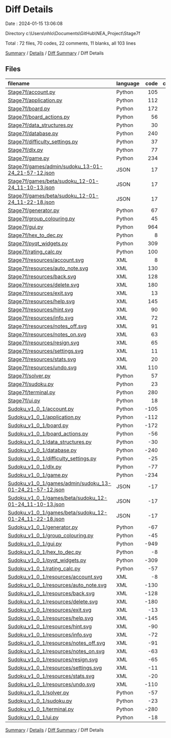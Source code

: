 # Diff Details

Date : 2024-01-15 13:06:08

Directory c:\\Users\\nhlo\\Documents\\GitHub\\NEA_Project\\Stage7f

Total : 72 files,  70 codes, 22 comments, 11 blanks, all 103 lines

[Summary](results.md) / [Details](details.md) / [Diff Summary](diff.md) / Diff Details

## Files
| filename | language | code | comment | blank | total |
| :--- | :--- | ---: | ---: | ---: | ---: |
| [Stage7f/account.py](/Stage7f/account.py) | Python | 105 | 2 | 30 | 137 |
| [Stage7f/application.py](/Stage7f/application.py) | Python | 112 | 0 | 34 | 146 |
| [Stage7f/board.py](/Stage7f/board.py) | Python | 172 | 2 | 60 | 234 |
| [Stage7f/board_actions.py](/Stage7f/board_actions.py) | Python | 56 | 0 | 28 | 84 |
| [Stage7f/data_structures.py](/Stage7f/data_structures.py) | Python | 30 | 0 | 10 | 40 |
| [Stage7f/database.py](/Stage7f/database.py) | Python | 240 | 8 | 46 | 294 |
| [Stage7f/difficulty_settings.py](/Stage7f/difficulty_settings.py) | Python | 37 | 6 | 14 | 57 |
| [Stage7f/dlx.py](/Stage7f/dlx.py) | Python | 77 | 1 | 13 | 91 |
| [Stage7f/game.py](/Stage7f/game.py) | Python | 234 | 2 | 53 | 289 |
| [Stage7f/games/admin/sudoku_13-01-24_21-57-12.json](/Stage7f/games/admin/sudoku_13-01-24_21-57-12.json) | JSON | 17 | 0 | 0 | 17 |
| [Stage7f/games/beta/sudoku_12-01-24_11-10-13.json](/Stage7f/games/beta/sudoku_12-01-24_11-10-13.json) | JSON | 17 | 0 | 0 | 17 |
| [Stage7f/games/beta/sudoku_12-01-24_11-22-18.json](/Stage7f/games/beta/sudoku_12-01-24_11-22-18.json) | JSON | 17 | 0 | 0 | 17 |
| [Stage7f/generator.py](/Stage7f/generator.py) | Python | 67 | 3 | 21 | 91 |
| [Stage7f/group_colouring.py](/Stage7f/group_colouring.py) | Python | 45 | 3 | 9 | 57 |
| [Stage7f/gui.py](/Stage7f/gui.py) | Python | 964 | 107 | 271 | 1,342 |
| [Stage7f/hex_to_dec.py](/Stage7f/hex_to_dec.py) | Python | 8 | 0 | 2 | 10 |
| [Stage7f/pyqt_widgets.py](/Stage7f/pyqt_widgets.py) | Python | 309 | 39 | 74 | 422 |
| [Stage7f/rating_calc.py](/Stage7f/rating_calc.py) | Python | 100 | 10 | 14 | 124 |
| [Stage7f/resources/account.svg](/Stage7f/resources/account.svg) | XML | 8 | 0 | 1 | 9 |
| [Stage7f/resources/auto_note.svg](/Stage7f/resources/auto_note.svg) | XML | 130 | 0 | 1 | 131 |
| [Stage7f/resources/back.svg](/Stage7f/resources/back.svg) | XML | 128 | 0 | 1 | 129 |
| [Stage7f/resources/delete.svg](/Stage7f/resources/delete.svg) | XML | 180 | 0 | 1 | 181 |
| [Stage7f/resources/exit.svg](/Stage7f/resources/exit.svg) | XML | 13 | 0 | 1 | 14 |
| [Stage7f/resources/help.svg](/Stage7f/resources/help.svg) | XML | 145 | 0 | 1 | 146 |
| [Stage7f/resources/hint.svg](/Stage7f/resources/hint.svg) | XML | 90 | 0 | 1 | 91 |
| [Stage7f/resources/info.svg](/Stage7f/resources/info.svg) | XML | 72 | 0 | 1 | 73 |
| [Stage7f/resources/notes_off.svg](/Stage7f/resources/notes_off.svg) | XML | 91 | 0 | 1 | 92 |
| [Stage7f/resources/notes_on.svg](/Stage7f/resources/notes_on.svg) | XML | 63 | 0 | 1 | 64 |
| [Stage7f/resources/resign.svg](/Stage7f/resources/resign.svg) | XML | 65 | 0 | 1 | 66 |
| [Stage7f/resources/settings.svg](/Stage7f/resources/settings.svg) | XML | 11 | 0 | 1 | 12 |
| [Stage7f/resources/stats.svg](/Stage7f/resources/stats.svg) | XML | 20 | 0 | 1 | 21 |
| [Stage7f/resources/undo.svg](/Stage7f/resources/undo.svg) | XML | 110 | 0 | 1 | 111 |
| [Stage7f/solver.py](/Stage7f/solver.py) | Python | 57 | 0 | 18 | 75 |
| [Stage7f/sudoku.py](/Stage7f/sudoku.py) | Python | 23 | 0 | 8 | 31 |
| [Stage7f/terminal.py](/Stage7f/terminal.py) | Python | 280 | 7 | 27 | 314 |
| [Stage7f/ui.py](/Stage7f/ui.py) | Python | 18 | 0 | 7 | 25 |
| [Sudoku_v1_0_1/account.py](/Sudoku_v1_0_1/account.py) | Python | -105 | -2 | -30 | -137 |
| [Sudoku_v1_0_1/application.py](/Sudoku_v1_0_1/application.py) | Python | -112 | 0 | -34 | -146 |
| [Sudoku_v1_0_1/board.py](/Sudoku_v1_0_1/board.py) | Python | -172 | -2 | -60 | -234 |
| [Sudoku_v1_0_1/board_actions.py](/Sudoku_v1_0_1/board_actions.py) | Python | -56 | 0 | -28 | -84 |
| [Sudoku_v1_0_1/data_structures.py](/Sudoku_v1_0_1/data_structures.py) | Python | -30 | 0 | -10 | -40 |
| [Sudoku_v1_0_1/database.py](/Sudoku_v1_0_1/database.py) | Python | -240 | 0 | -45 | -285 |
| [Sudoku_v1_0_1/difficulty_settings.py](/Sudoku_v1_0_1/difficulty_settings.py) | Python | -25 | 0 | -9 | -34 |
| [Sudoku_v1_0_1/dlx.py](/Sudoku_v1_0_1/dlx.py) | Python | -77 | -1 | -13 | -91 |
| [Sudoku_v1_0_1/game.py](/Sudoku_v1_0_1/game.py) | Python | -234 | -2 | -53 | -289 |
| [Sudoku_v1_0_1/games/admin/sudoku_13-01-24_21-57-12.json](/Sudoku_v1_0_1/games/admin/sudoku_13-01-24_21-57-12.json) | JSON | -17 | 0 | 0 | -17 |
| [Sudoku_v1_0_1/games/beta/sudoku_12-01-24_11-10-13.json](/Sudoku_v1_0_1/games/beta/sudoku_12-01-24_11-10-13.json) | JSON | -17 | 0 | 0 | -17 |
| [Sudoku_v1_0_1/games/beta/sudoku_12-01-24_11-22-18.json](/Sudoku_v1_0_1/games/beta/sudoku_12-01-24_11-22-18.json) | JSON | -17 | 0 | 0 | -17 |
| [Sudoku_v1_0_1/generator.py](/Sudoku_v1_0_1/generator.py) | Python | -67 | -3 | -21 | -91 |
| [Sudoku_v1_0_1/group_colouring.py](/Sudoku_v1_0_1/group_colouring.py) | Python | -45 | -3 | -9 | -57 |
| [Sudoku_v1_0_1/gui.py](/Sudoku_v1_0_1/gui.py) | Python | -949 | -105 | -268 | -1,322 |
| [Sudoku_v1_0_1/hex_to_dec.py](/Sudoku_v1_0_1/hex_to_dec.py) | Python | -8 | 0 | -2 | -10 |
| [Sudoku_v1_0_1/pyqt_widgets.py](/Sudoku_v1_0_1/pyqt_widgets.py) | Python | -309 | -39 | -74 | -422 |
| [Sudoku_v1_0_1/rating_calc.py](/Sudoku_v1_0_1/rating_calc.py) | Python | -57 | -4 | -12 | -73 |
| [Sudoku_v1_0_1/resources/account.svg](/Sudoku_v1_0_1/resources/account.svg) | XML | -8 | 0 | -1 | -9 |
| [Sudoku_v1_0_1/resources/auto_note.svg](/Sudoku_v1_0_1/resources/auto_note.svg) | XML | -130 | 0 | -1 | -131 |
| [Sudoku_v1_0_1/resources/back.svg](/Sudoku_v1_0_1/resources/back.svg) | XML | -128 | 0 | -1 | -129 |
| [Sudoku_v1_0_1/resources/delete.svg](/Sudoku_v1_0_1/resources/delete.svg) | XML | -180 | 0 | -1 | -181 |
| [Sudoku_v1_0_1/resources/exit.svg](/Sudoku_v1_0_1/resources/exit.svg) | XML | -13 | 0 | -1 | -14 |
| [Sudoku_v1_0_1/resources/help.svg](/Sudoku_v1_0_1/resources/help.svg) | XML | -145 | 0 | -1 | -146 |
| [Sudoku_v1_0_1/resources/hint.svg](/Sudoku_v1_0_1/resources/hint.svg) | XML | -90 | 0 | -1 | -91 |
| [Sudoku_v1_0_1/resources/info.svg](/Sudoku_v1_0_1/resources/info.svg) | XML | -72 | 0 | -1 | -73 |
| [Sudoku_v1_0_1/resources/notes_off.svg](/Sudoku_v1_0_1/resources/notes_off.svg) | XML | -91 | 0 | -1 | -92 |
| [Sudoku_v1_0_1/resources/notes_on.svg](/Sudoku_v1_0_1/resources/notes_on.svg) | XML | -63 | 0 | -1 | -64 |
| [Sudoku_v1_0_1/resources/resign.svg](/Sudoku_v1_0_1/resources/resign.svg) | XML | -65 | 0 | -1 | -66 |
| [Sudoku_v1_0_1/resources/settings.svg](/Sudoku_v1_0_1/resources/settings.svg) | XML | -11 | 0 | -1 | -12 |
| [Sudoku_v1_0_1/resources/stats.svg](/Sudoku_v1_0_1/resources/stats.svg) | XML | -20 | 0 | -1 | -21 |
| [Sudoku_v1_0_1/resources/undo.svg](/Sudoku_v1_0_1/resources/undo.svg) | XML | -110 | 0 | -1 | -111 |
| [Sudoku_v1_0_1/solver.py](/Sudoku_v1_0_1/solver.py) | Python | -57 | 0 | -18 | -75 |
| [Sudoku_v1_0_1/sudoku.py](/Sudoku_v1_0_1/sudoku.py) | Python | -23 | 0 | -8 | -31 |
| [Sudoku_v1_0_1/terminal.py](/Sudoku_v1_0_1/terminal.py) | Python | -280 | -7 | -27 | -314 |
| [Sudoku_v1_0_1/ui.py](/Sudoku_v1_0_1/ui.py) | Python | -18 | 0 | -7 | -25 |

[Summary](results.md) / [Details](details.md) / [Diff Summary](diff.md) / Diff Details